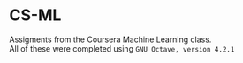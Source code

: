# CS-ML
Assigments from the Coursera Machine Learning class.  
All of these were completed using `GNU Octave, version 4.2.1`

